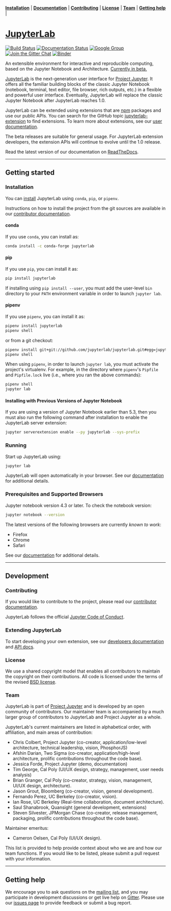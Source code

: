 **[Installation](#installation)** |
**[Documentation](http://jupyterlab.readthedocs.io)** |
**[Contributing](#contributing)** |
**[License](#license)** |
**[Team](#team)** |
**[Getting help](#getting-help)** |

# [JupyterLab](http://jupyterlab.github.io/jupyterlab/)

[![Build Status](https://travis-ci.org/jupyterlab/jupyterlab.svg?branch=master)](https://travis-ci.org/jupyterlab/jupyterlab)
[![Documentation Status](https://readthedocs.org/projects/jupyterlab/badge/?version=stable)](http://jupyterlab.readthedocs.io/en/stable/)
[![Google Group](https://img.shields.io/badge/-Google%20Group-lightgrey.svg)](https://groups.google.com/forum/#!forum/jupyter)
[![Join the Gitter Chat](https://img.shields.io/gitter/room/nwjs/nw.js.svg)](https://gitter.im/jupyterlab/jupyterlab)
[![Binder](https://mybinder.org/badge.svg)](https://mybinder.org/v2/gh/jupyterlab/jupyterlab-demo/18a9793b58ba86660b5ab964e1aeaf7324d667c8?urlpath=lab%2Ftree%2Fdemo%2FLorenz.ipynb)

An extensible environment for interactive and reproducible computing, based on the
Jupyter Notebook and Architecture. [Currently in beta.](https://blog.jupyter.org/jupyterlab-is-ready-for-users-5a6f039b8906)

[JupyterLab](http://jupyterlab.readthedocs.io/en/stable/) is the next-generation user interface for [Project Jupyter](https://jupyter.org). It offers
all the familiar building blocks of the classic Jupyter Notebook (notebook,
terminal, text editor, file browser, rich outputs, etc.) in a flexible and
powerful user interface.
Eventually, JupyterLab will replace the classic Jupyter Notebook after
JupyterLab reaches 1.0.

JupyterLab can be extended using extensions that are [npm](https://www.npmjs.com/) packages
and use our public APIs. You can search for the GitHub topic [jupyterlab-extension](https://github.com/topics/jupyterlab-extension) to find extensions. To learn more about extensions, see our [user documentation](https://jupyterlab.readthedocs.io/en/latest/user/extensions.html).

The beta releases are suitable for general
usage. For JupyterLab extension developers, the extension APIs will continue to
evolve until the 1.0 release.

Read the latest version of our documentation on [ReadTheDocs](http://jupyterlab.readthedocs.io/en/latest/).

---

## Getting started

### Installation

You can [install](http://jupyterlab.readthedocs.io/en/stable/getting_started/installation.html) JupyterLab using `conda`, `pip`, or `pipenv`.

Instructions on how to install the project from the git sources are available in our [contributor documentation](CONTRIBUTING.md).

#### conda

If you use `conda`, you can install as:

```bash
conda install -c conda-forge jupyterlab
```

#### pip

If you use `pip`, you can install it as:

```bash
pip install jupyterlab
```

If installing using `pip install --user`, you must add the user-level
`bin` directory to your `PATH` environment variable in order to launch
`jupyter lab`.

#### pipenv

If you use `pipenv`, you can install it as:

```bash
pipenv install jupyterlab
pipenv shell
```

or from a git checkout:

```bash
pipenv install git+git://github.com/jupyterlab/jupyterlab.git#egg=jupyterlab
pipenv shell
```

When using `pipenv`, in order to launch `jupyter lab`, you must activate the project's virtualenv. For example, in the directory where `pipenv`'s `Pipfile` and `Pipfile.lock` live (i.e., where you ran the above commands):

```bash
pipenv shell
jupyter lab
```

#### Installing with Previous Versions of Jupyter Notebook

If you are using a version of Jupyter Notebook earlier than 5.3, then you must also run the following command
after installation to enable the JupyterLab server extension:

```bash
jupyter serverextension enable --py jupyterlab --sys-prefix
```

### Running

Start up JupyterLab using:

```bash
jupyter lab
```

JupyterLab will open automatically in your browser. See our [documentation](http://jupyterlab.readthedocs.io/en/stable/getting_started/starting.html) for additional details.

### Prerequisites and Supported Browsers

Jupyter notebook version 4.3 or later. To check the notebook version:

```bash
jupyter notebook --version
```

The latest versions of the following browsers are currently _known to work_:

* Firefox
* Chrome
* Safari

See our [documentation](http://jupyterlab.readthedocs.io/en/latest/getting_started/installation.html) for additional details.

---

## Development

### Contributing

If you would like to contribute to the project, please read our [contributor documentation](CONTRIBUTING.md).

JupyterLab follows the official [Jupyter Code of Conduct](https://github.com/jupyter/governance/blob/master/conduct/code_of_conduct.md).

### Extending JupyterLab

To start developing your own extension, see our [developers documentation](https://jupyterlab.readthedocs.io/en/latest/developer/extension_dev.html) and [API docs](http://jupyterlab.github.io/jupyterlab/globals.html).

### License

We use a shared copyright model that enables all contributors to maintain the
copyright on their contributions. All code is licensed under the terms of the revised [BSD license](https://github.com/jupyterlab/jupyterlab/blob/master/LICENSE).

### Team

JupyterLab is part of [Project Jupyter](http://jupyter.org/) and is developed by an open community of contributors. Our maintainer team is accompanied by a much larger group of contributors to JupyterLab and Project Jupyter as a whole.

JupyterLab's current maintainers are listed in alphabetical order, with affiliation, and main areas of contribution:

* Chris Colbert, Project Jupyter (co-creator, application/low-level architecture,
  technical leadership, vision, PhosphorJS)
* Afshin Darian, Two Sigma (co-creator, application/high-level architecture,
  prolific contributions throughout the code base).
* Jessica Forde, Project Jupyter (demo, documentation)
* Tim George, Cal Poly (UI/UX design, strategy, management, user needs analysis)
* Brian Granger, Cal Poly (co-creator, strategy, vision, management, UI/UX design,
  architecture).
* Jason Grout, Bloomberg (co-creator, vision, general development).
* Fernando Perez, UC Berkeley (co-creator, vision).
* Ian Rose, UC Berkeley (Real-time collaboration, document architecture).
* Saul Shanabrook, Quansight (general development, extensions)
* Steven Silvester, JPMorgan Chase (co-creator, release management, packaging,
  prolific contributions throughout the code base).

Maintainer emeritus:

* Cameron Oelsen, Cal Poly (UI/UX design).

This list is provided to help provide context about who we are and how our team functions.
If you would like to be listed, please submit a pull request with your information.

---

## Getting help

We encourage you to ask questions on the [mailing list](https://groups.google.com/forum/#!forum/jupyter),
and you may participate in development discussions or get live help on [Gitter](https://gitter.im/jupyterlab/jupyterlab). Please use our [issues page](https://github.com/jupyterlab/jupyterlab/issues) to provide feedback or submit a bug report.
